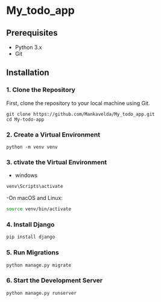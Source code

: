 # My_todo_app

## Prerequisites
- Python 3.x
- Git
## Installation
### 1. Clone the Repository
First, clone the repository to your local machine using Git.
```bash:
git clone https://github.com/Mankavelda/My_todo_app.git
cd My-todo-app
```
### 2. Create a Virtual Environment
```
python -m venv venv

```
### 3. ctivate the Virtual Environment
- windows 
```bash
venv\Scripts\activate
```
-On macOS and Linux:
```bash
source venv/bin/activate
```
### 4. Install Django
```bash
pip install django
```
### 5. Run Migrations
```bash
python manage.py migrate
```
### 6. Start the Development Server
```bash
python manage.py runserver
```









